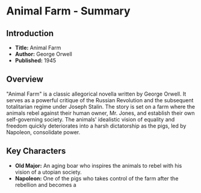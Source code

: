 # Animal Farm - Summary

## Introduction

* **Title:** Animal Farm
* **Author:** George Orwell
* **Published:** 1945

## Overview

"Animal Farm" is a classic allegorical novella written by George Orwell. It serves as a powerful critique of the Russian Revolution and the subsequent totalitarian regime under Joseph Stalin. The story is set on a farm where the animals rebel against their human owner, Mr. Jones, and establish their own self-governing society. The animals' idealistic vision of equality and freedom quickly deteriorates into a harsh dictatorship as the pigs, led by Napoleon, consolidate power.

## Key Characters

- **Old Major:** An aging boar who inspires the animals to rebel with his vision of a utopian society.
- **Napoleon:** One of the pigs who takes control of the farm after the rebellion and becomes a
